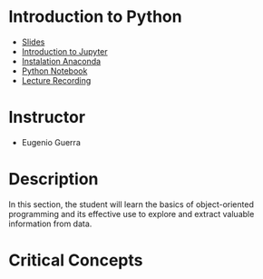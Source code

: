 Introduction to Python
======
* [Slides](https://github.com/cursobioinfo/BioinformaticsCourse/blob/main/Lectures/Section3)
* [Introduction to Jupyter](https://github.com/CITBM-AAB/Bioinformatics_and_Genomic_Tools_for_Biodiversity_Tutorial/blob/main/Lectures/Section3/Jupyter_notebook.md)
* [Instalation Anaconda](https://github.com/CITBM-AAB/Bioinformatics_and_Genomic_Tools_for_Biodiversity_Tutorial/blob/main/Lectures/Section3/Instalar%20Anaconda.md)
* [Python Notebook](https://github.com/CITBM-AAB/Bioinformatics_and_Genomic_Tools_for_Biodiversity_Tutorial/blob/main/Lectures/Section3/PythonNotebook.ipynb)
* [Lecture Recording](https://github.com/cursobioinfo/BioinformaticsCourse/blob/main/Lectures/Section3)

# Instructor
* Eugenio Guerra

# Description
In this section, the student will learn the basics of object-oriented programming and its effective use to explore and extract valuable information from data.

# Critical Concepts
